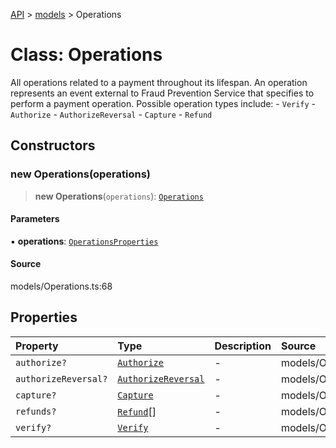 [API](../../index.md) > [models](../index.md) > Operations

# Class: Operations

All operations related to a payment throughout its lifespan. An operation represents an event external to Fraud Prevention Service that specifies to perform a payment operation. Possible operation types include:  - `Verify`  - `Authorize`  - `AuthorizeReversal`  - `Capture`  - `Refund`

## Constructors

### new Operations(operations)

> **new Operations**(`operations`): [`Operations`](Operations.md)

#### Parameters

▪ **operations**: [`OperationsProperties`](../interfaces/OperationsProperties.md)

#### Source

models/Operations.ts:68

## Properties

| Property | Type | Description | Source |
| :------ | :------ | :------ | :------ |
| `authorize?` | [`Authorize`](Authorize.md) | - | models/Operations.ts:51 |
| `authorizeReversal?` | [`AuthorizeReversal`](AuthorizeReversal.md) | - | models/Operations.ts:56 |
| `capture?` | [`Capture`](Capture.md) | - | models/Operations.ts:61 |
| `refunds?` | [`Refund`](Refund.md)[] | - | models/Operations.ts:66 |
| `verify?` | [`Verify`](Verify.md) | - | models/Operations.ts:46 |
